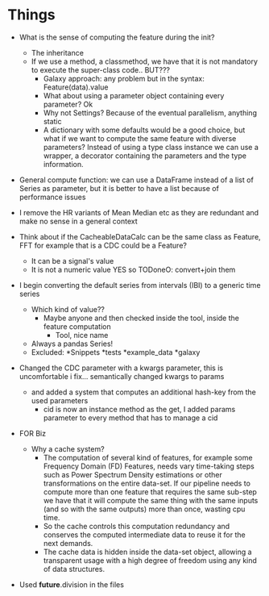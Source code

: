 Things
======

- What is the sense of computing the feature during the init?
    - The inheritance
    - If we use a method, a classmethod, we have that it is not mandatory to execute the super-class code..
        BUT???
        - Galaxy approach: any problem but in the syntax: Feature(data).value
        - What about using a parameter object containing every parameter? Ok
        - Why not Settings? Because of the eventual parallelism, anything static
        - A dictionary with some defaults would be a good choice, but what if we want to compute the same feature with diverse parameters?
            Instead of using a type class instance we can use a wrapper, a decorator containing the parameters and the type information.
    
- General compute function: we can use a DataFrame instead of a list of Series as parameter, but it is better to have a list because of performance issues

- I remove the HR variants of Mean Median etc as they are redundant and make no sense in a general context

- Think about if the CacheableDataCalc can be the same class as Feature, FFT for example that is a CDC could be a Feature?
    - It can be a signal's value
    - It is not a numeric value
    YES so TODoneO: convert+join them
    
- I begin converting the default series from intervals (IBI) to a generic time series
    - Which kind of value??
        - Maybe anyone and then checked inside the tool, inside the feature computation
            - Tool, nice name
    - Always a pandas Series!
    - Excluded:
        *Snippets
        *tests
        *example_data
        *galaxy

- Changed the CDC parameter with a kwargs parameter, this is uncomfortable i fix... semantically changed kwargs to params
    - and added a system that computes an additional hash-key from the used parameters
        - cid is now an instance method as the get, I added params parameter to every method that has to manage a cid

- FOR Biz
    - Why a cache system?
        - The computation of several kind of features, for example some Frequency Domain (FD) Features, needs vary time-taking steps such as Power Spectrum Density estimations or other transformations on the entire data-set. If our pipeline needs to compute more than one feature that requires the same sub-step we have that it will compute the same thing with the same inputs (and so with the same outputs) more than once, wasting cpu time.
        - So the cache controls this computation redundancy and conserves the computed intermediate data to reuse it for the next demands.
        - The cache data is hidden inside the data-set object, allowing a transparent usage with a high degree of freedom using any kind of data structures.
    
- Used __future__.division in the files